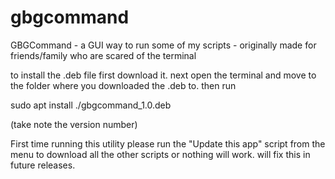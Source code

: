 # gbgcommand
GBGCommand - a GUI way to run some of my scripts - originally made for friends/family who are scared of the terminal 

to install the .deb file first download it.
next open the terminal and move to the folder where you downloaded the .deb to.
then run 

sudo apt install ./gbgcommand_1.0.deb

(take note the version number)

First time running this utility please run the "Update this app" script from the menu to download all the other scripts or nothing will work.
  will fix this in future releases.
  
